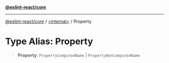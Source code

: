 [**@eslint-react/core**](../../README.md)

***

[@eslint-react/core](../../README.md) / [\<internal\>](../README.md) / Property

# Type Alias: Property

> **Property**: `PropertyComputedName` \| `PropertyNonComputedName`
